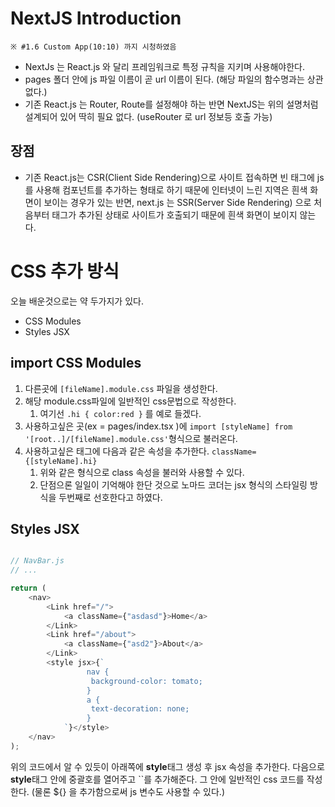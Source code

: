 # NextJS Introduction

`※ #1.6 Custom App(10:10) 까지 시청하였음`

 - NextJs 는 React.js 와 달리 프레임워크로 특정 규칙을 지키며 사용해야한다.
 - pages 폴더 안에 js 파일 이름이 곧 url 이름이 된다. (해당 파일의 함수명과는 상관 없다.)
 - 기존 React.js 는 Router, Route를 설정해야 하는 반면 NextJS는 위의 설명처럼 설계되어 있어 딱히 필요 없다. (useRouter 로 url 정보등 호출 가능)

## 장점

 - 기존 React.js는 CSR(Client Side Rendering)으로 사이트 접속하면 빈 태그에 js를 사용해 컴포넌트를 추가하는 형태로
하기 때문에 인터넷이 느린 지역은 흰색 화면이 보이는 경우가 있는 반면, next.js 는 SSR(Server Side Rendering) 으로 처음부터
태그가 추가된 상태로 사이트가 호출되기 때문에 흰색 화면이 보이지 않는다.
 
# CSS 추가 방식

오늘 배운것으로는 약 두가지가 있다.

 - CSS Modules
 - Styles JSX

## import CSS Modules

1. 다른곳에 `[fileName].module.css` 파일을 생성한다.
2. 해당 module.css파일에 일반적인 css문법으로 작성한다.
   1. 여기선 `.hi { color:red }` 를 예로 들겠다.
3. 사용하고싶은 곳(ex = pages/index.tsx )에 `import [styleName] from '[root..]/[fileName].module.css'`형식으로 불러온다.
4. 사용하고싶은 태그에 다음과 같은 속성을 추가한다. `className={[styleName].hi}`
   1. 위와 같은 형식으로 class 속성을 불러와 사용할 수 있다.
   2. 단점으론 일일이 기억해야 한단 것으로 노마드 코더는 jsx 형식의 스타일링 방식을 두번째로 선호한다고 하였다.

##  Styles JSX

```javascript

// NavBar.js
// ...

return (
    <nav>
        <Link href="/">
            <a className={"asdasd"}>Home</a>
        </Link>
        <Link href="/about">
            <a className={"asd2"}>About</a>
        </Link>
        <style jsx>{`
                 nav {
                  background-color: tomato;
                 }
                 a {
                  text-decoration: none;
                 }
            `}</style>
    </nav>
);

```

위의 코드에서 알 수 있듯이 아래쪽에 **style**태그 생성 후 jsx 속성을 추가한다.
다음으로 **style**태그 안에 중괄호를 열어주고 ``를 추가해준다. 그 안에 일반적인 css 코드를 작성한다.
(물론 ${} 을 추가함으로써 js 변수도 사용할 수 있다.)
